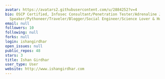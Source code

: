 ```yaml
---
avatar: https://avatars2.githubusercontent.com/u/2884252?v=4
bio: OSCP Certified, Infosec Consultant/Penetration Tester/Adrenaline Junkie/Influential
  Speaker/Pythoneer/Traveler/Blogger/Social Engineer/Science Lover & Husband.
email: null
followers: 10
following: null
forks: null
login: ishangirdhar
open_issues: null
public_repos: 48
stars: 3
title: Ishan Girdhar
user_type: User
website: http://www.ishangirdhar.com
---
```

